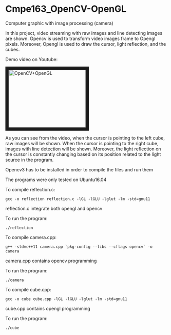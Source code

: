 # Cmpe163_OpenCV-OpenGL
Computer graphic with image processing (camera)

In this project, video streaming with raw images and line detecting images are shown. Opencv is used to transform video images frame to Opengl pixels. Moreover, Opengl is used to draw the cursor, light reflection, and the cubes.

Demo video on Youtube:

<a href="http://www.youtube.com/watch?feature=player_embedded&v=FasX8Iwam7k
" target="_blank"><img src="http://img.youtube.com/vi/FasX8Iwam7k/0.jpg" 
alt="OpenCV+OpenGL" width="240" height="180" border="10" /></a>

As you can see from the video, when the cursor is pointing to the left cube, raw images will be shown. When the cursor is pointing to the right cube, images with line detection will be shown. Moreover, the light reflection on the cursor is constantly changing based on its position related to the light source in the program.

Opencv3 has to be installed in order to compile the files and run them

The programs were only tested on Ubuntu16.04

To compile reflection.c:

`gcc -o reflection reflection.c -lGL -lGLU -lglut -lm -std=gnu11`

reflection.c integrate both opengl and opencv

To run the program:

`./reflection`

To compile camera.cpp:

```g++ -std=c++11 camera.cpp `pkg-config --libs --cflags opencv` -o camera```

camera.cpp contains opencv programming

To run the program:

`./camera`

To compile cube.cpp:

`gcc -o cube cube.cpp -lGL -lGLU -lglut -lm -std=gnu11`

cube.cpp contains opengl programming

To run the program:

`./cube`
